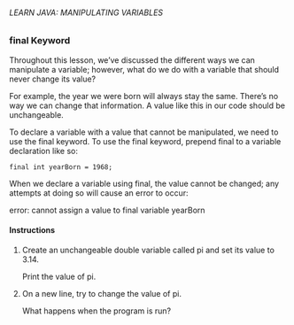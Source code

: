 ###### LEARN JAVA: MANIPULATING VARIABLES

### final Keyword

Throughout this lesson, we’ve discussed the different ways we can manipulate a variable; however, what do we do with a variable that should never change its value?

For example, the year we were born will always stay the same. There’s no way we can change that information. A value like this in our code should be unchangeable.

To declare a variable with a value that cannot be manipulated, we need to use the final keyword. To use the final keyword, prepend final to a variable declaration like so:
```
final int yearBorn = 1968;
```
When we declare a variable using final, the value cannot be changed; any attempts at doing so will cause an error to occur:

error: cannot assign a value to final variable yearBorn

#### Instructions

1. Create an unchangeable double variable called pi and set its value to 3.14.

    Print the value of pi.

2. On a new line, try to change the value of pi.

    What happens when the program is run?